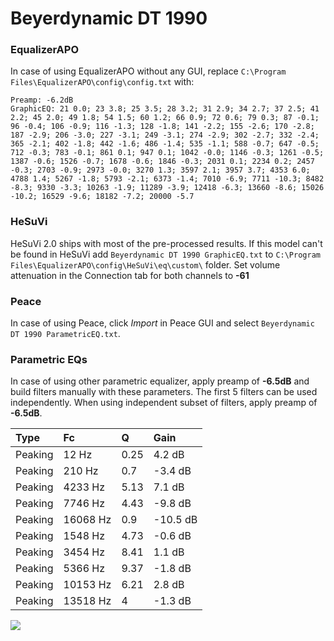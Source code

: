 # Beyerdynamic DT 1990

### EqualizerAPO
In case of using EqualizerAPO without any GUI, replace `C:\Program Files\EqualizerAPO\config\config.txt`
with:
```
Preamp: -6.2dB
GraphicEQ: 21 0.0; 23 3.8; 25 3.5; 28 3.2; 31 2.9; 34 2.7; 37 2.5; 41 2.2; 45 2.0; 49 1.8; 54 1.5; 60 1.2; 66 0.9; 72 0.6; 79 0.3; 87 -0.1; 96 -0.4; 106 -0.9; 116 -1.3; 128 -1.8; 141 -2.2; 155 -2.6; 170 -2.8; 187 -2.9; 206 -3.0; 227 -3.1; 249 -3.1; 274 -2.9; 302 -2.7; 332 -2.4; 365 -2.1; 402 -1.8; 442 -1.6; 486 -1.4; 535 -1.1; 588 -0.7; 647 -0.5; 712 -0.3; 783 -0.1; 861 0.1; 947 0.1; 1042 -0.0; 1146 -0.3; 1261 -0.5; 1387 -0.6; 1526 -0.7; 1678 -0.6; 1846 -0.3; 2031 0.1; 2234 0.2; 2457 -0.3; 2703 -0.9; 2973 -0.0; 3270 1.3; 3597 2.1; 3957 3.7; 4353 6.0; 4788 1.4; 5267 -1.8; 5793 -2.1; 6373 -1.4; 7010 -6.9; 7711 -10.3; 8482 -8.3; 9330 -3.3; 10263 -1.9; 11289 -3.9; 12418 -6.3; 13660 -8.6; 15026 -10.2; 16529 -9.6; 18182 -7.2; 20000 -5.7
```

### HeSuVi
HeSuVi 2.0 ships with most of the pre-processed results. If this model can't be found in HeSuVi add
`Beyerdynamic DT 1990 GraphicEQ.txt` to `C:\Program Files\EqualizerAPO\config\HeSuVi\eq\custom\` folder.
Set volume attenuation in the Connection tab for both channels to **-61**

### Peace
In case of using Peace, click *Import* in Peace GUI and select `Beyerdynamic DT 1990 ParametricEQ.txt`.

### Parametric EQs
In case of using other parametric equalizer, apply preamp of **-6.5dB** and build filters manually
with these parameters. The first 5 filters can be used independently.
When using independent subset of filters, apply preamp of **-6.5dB**.

| Type    | Fc       |    Q | Gain     |
|:--------|:---------|:-----|:---------|
| Peaking | 12 Hz    | 0.25 | 4.2 dB   |
| Peaking | 210 Hz   | 0.7  | -3.4 dB  |
| Peaking | 4233 Hz  | 5.13 | 7.1 dB   |
| Peaking | 7746 Hz  | 4.43 | -9.8 dB  |
| Peaking | 16068 Hz | 0.9  | -10.5 dB |
| Peaking | 1548 Hz  | 4.73 | -0.6 dB  |
| Peaking | 3454 Hz  | 8.41 | 1.1 dB   |
| Peaking | 5366 Hz  | 9.37 | -1.8 dB  |
| Peaking | 10153 Hz | 6.21 | 2.8 dB   |
| Peaking | 13518 Hz | 4    | -1.3 dB  |

![](https://raw.githubusercontent.com/jaakkopasanen/AutoEq/master/results/oratory1990/harman_over-ear_2018/Beyerdynamic%20DT%201990/Beyerdynamic%20DT%201990.png)